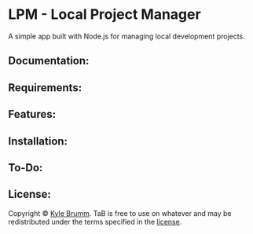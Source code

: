 # LPM - Local Project Manager

A simple app built with Node.js for managing local development projects.

## Documentation:

## Requirements:

## Features:

## Installation:

## To-Do:

## License:

Copyright © [Kyle Brumm](http://kylebrumm.com). TaB is free to use on whatever and may be redistributed under the terms specified in the [license](LICENSE.md).